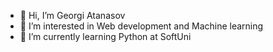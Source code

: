 - 👋 Hi, I’m Georgi Atanasov
- 👀 I’m interested in Web development and Machine learning
- 🌱 I’m currently learning Python at SoftUni
